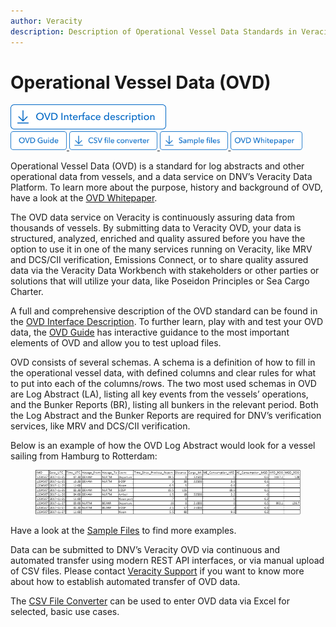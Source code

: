 ```yaml
---
author: Veracity
description: Description of Operational Vessel Data Standards in Veracity
---
```


# Operational Vessel Data (OVD)

 <a href="https://veracitycdnprod.blob.core.windows.net/developer/veracitystatic/ovd/OVD%203.6%20interface%20description.xlsx" download>
    <img src="assets/Btn-InterfaceDescription.png" alt="Interface Description" height="40">
  </a>

  <br>

  <a href="https://ovdguide.veracityapp.com" target="_blank">
    <img src="assets/Btn-OVDGuide.png" alt="OVD Guide" height="30">
  </a>

  <a href="https://eur01.safelinks.protection.outlook.com/?url=https%3A%2F%2Fveracitycdnprod.blob.core.windows.net%2Fdigisales%2Fmyservices%2Fcdn%2Fcontent%2Fmarketplace%2Fdocs%2FOVD%2520CSV%2520file%2520converter%2520v1.83.xlsm&data=05%7C01%7CMichal.Zieba%40dnv.com%7Cbd63d39e3a10432e42d508db81fd5e75%7Cadf10e2bb6e941d6be2fc12bb566019c%7C0%7C0%7C638246697434262404%7CUnknown%7CTWFpbGZsb3d8eyJWIjoiMC4wLjAwMDAiLCJQIjoiV2luMzIiLCJBTiI6Ik1haWwiLCJXVCI6Mn0%3D%7C3000%7C%7C%7C&sdata=jvdrDIRPcnseditHGJYIpq6yXfcldPTJnzrqrno8t6Q%3D&reserved=0" download>
    <img src="assets/Btn-CSVfileConverter.png" alt="CSV File Converter" height="30">
  </a>

  <a href="https://veracitycdnprod.blob.core.windows.net/digisales/myservices/cdn/content/marketplace/docs/OVD%20sample%20files.zip" target="_blank">
    <img src="assets/Btn-Samples.png" alt="Samples" height="30">
  </a>

  <a href="https://www.veracity.com/ovd-whitepaper" target="_blank">
    <img src="assets/Btn-OVDWhitepaper.png" alt="OVD Whitepaper" height="30">
  </a>

<br>

Operational Vessel Data (OVD) is a standard for log abstracts and other operational data from vessels, and a data service on DNV’s Veracity Data Platform. To learn more about the purpose, history and background of OVD, have a look at the <a href="https://www.veracity.com/ovd-whitepaper" target="_blank">OVD Whitepaper</a>.

The OVD data service on Veracity is continuously assuring data from thousands of vessels. By submitting data to Veracity OVD, your data is structured, analyzed, enriched and quality assured before you have the option to use it in one of the many services running on Veracity, like MRV and DCS/CII verification, Emissions Connect, or to share quality assured data via the Veracity Data Workbench with stakeholders or other parties or solutions that will utilize your data, like Poseidon Principles or Sea Cargo Charter. 

A full and comprehensive description of the OVD standard can be found in the [OVD Interface Description](https://raw.githubusercontent.com/veracity/veracity-documentation/master/sections/datastandards/assets/OVD3.5interfacedescription.xlsx). To further learn, play with and test your OVD data, the [OVD Guide](https://ovdguide.veracityapp.com) has interactive guidance to the most important elements of OVD and allow you to test upload files. 

OVD consists of several schemas. A schema is a definition of how to fill in the operational vessel data, with defined columns and clear rules for what to put into each of the columns/rows. The two most used schemas in OVD are Log Abstract (LA), listing all key events from the vessels’ operations, and the Bunker Reports (BR), listing all bunkers in the relevant period. Both the Log Abstract and the Bunker Reports are required for DNV’s verification services, like MRV and DCS/CII verification. 

Below is an example of how the OVD Log Abstract would look for a vessel sailing from Hamburg to Rotterdam: 

<figure>
    <img src="assets/data-table.png"/>
</figure>

Have a look at the [Sample Files](https://veracitycdnprod.blob.core.windows.net/digisales/myservices/cdn/content/marketplace/docs/OVD%20sample%20files.zip) to find more examples. 

Data can be submitted to DNV’s Veracity OVD via continuous and automated transfer using modern REST API interfaces, or via manual upload of CSV files. Please contact [Veracity Support](mailto:support@veracity.com) if you want to know more about how to establish automated transfer of OVD data. 

The [CSV File Converter](https://eur01.safelinks.protection.outlook.com/?url=https%3A%2F%2Fveracitycdnprod.blob.core.windows.net%2Fdigisales%2Fmyservices%2Fcdn%2Fcontent%2Fmarketplace%2Fdocs%2FOVD%2520CSV%2520file%2520converter%2520v1.83.xlsm&data=05%7C01%7CMichal.Zieba%40dnv.com%7Cbd63d39e3a10432e42d508db81fd5e75%7Cadf10e2bb6e941d6be2fc12bb566019c%7C0%7C0%7C638246697434262404%7CUnknown%7CTWFpbGZsb3d8eyJWIjoiMC4wLjAwMDAiLCJQIjoiV2luMzIiLCJBTiI6Ik1haWwiLCJXVCI6Mn0%3D%7C3000%7C%7C%7C&sdata=jvdrDIRPcnseditHGJYIpq6yXfcldPTJnzrqrno8t6Q%3D&reserved=0) can be used to enter OVD data via Excel for selected, basic use cases.
